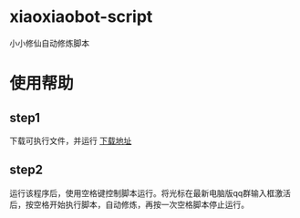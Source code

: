 # xiaoxiaobot-script
小小修仙自动修炼脚本

# 使用帮助

## step1

下载可执行文件，并运行
[下载地址](https://github.com/WwwwwyDev/xiaoxiaobot-script/releases/latest)


## step2
运行该程序后，使用空格键控制脚本运行。将光标在最新电脑版qq群输入框激活后，按空格开始执行脚本，自动修炼，再按一次空格脚本停止运行。

